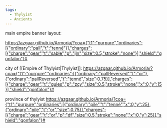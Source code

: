 ```yaml
---
tags:
  - Thylyist
  - Ancients
---
```

main empire banner layout:

https://azgaar.github.io/Armoria/?coa={"t1":"purpure","ordinaries":[{"ordinary":"pall","t":"tenné"}],"charges":[{"charge":"gear","t":"sable","p":"jln","size":0.5,"stroke":"none"}],"shield":"gonfalon"}#

city of [[Empire of Thylyist|Thylyist]]:
https://azgaar.github.io/Armoria/?coa={"t1":"purpure","ordinaries":[{"ordinary":"pallReversed","t":"or"},{"ordinary":"pallReversed","t":"tenné","size":0.75}],"charges":[{"charge":"gear","t":"gules","p":"zcy","size":0.5,"stroke":"none","x":0,"y":15}],"shield":"gonfalon"}#

province of thylyist
https://azgaar.github.io/Armoria/?coa={"t1":"purpure","ordinaries":[{"ordinary":"pile","t":"tenné","x":0,"y":25},{"ordinary":"pile","t":"or","size":0.75}],"charges":[{"charge":"gear","t":"or","p":"df","size":0.5,"stroke":"none","x":0,"y":25}],"shield":"gonfalon"}#